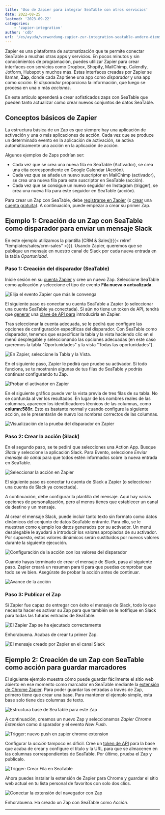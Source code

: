 ```yaml
---
title: 'Uso de Zapier para integrar SeaTable con otros servicios'
date: 2022-08-25
lastmod: '2023-09-22'
categories:
    - 'zapier-integration'
author: 'cdb'
url: '/es/ayuda/verwendung-zapier-zur-integration-seatable-andere-dienste'
---
```


Zapier es una plataforma de automatización que te permite conectar SeaTable a muchas otras apps y servicios. En pocos minutos y sin conocimientos de programación, puedes utilizar Zapier para crear interfaces con servicios como Dropbox, Shopify, MailChimp, Calendly, Jotform, Hubspot y muchos más. Estas interfaces creadas por Zapier se llaman, **Zap**, donde cada Zap tiene una app como _disparador_ y una app como _acción_. El _disparador_ proporciona la información, que luego se procesa en una o más _acciones_.

En este artículo aprenderá a crear sofisticados zaps con SeaTable que pueden tanto actualizar como crear nuevos conjuntos de datos SeaTable.

## Conceptos básicos de Zapier

La estructura básica de un Zap es que siempre hay una aplicación de activación y una o más aplicaciones de acción. Cada vez que se produce un determinado evento en la aplicación de activación, se activa automáticamente una acción en la aplicación de acción.

Algunos ejemplos de Zaps podrían ser:

- Cada vez que se crea una nueva fila en SeaTable (Activador), se crea una cita correspondiente en Google Calendar (Acción).
- Cada vez que se añade un nuevo suscriptor en MailChimp (activador), se crea una nueva fila para este suscriptor en SeaTable (acción).
- Cada vez que se consigue un nuevo seguidor en Instagram (trigger), se crea una nueva fila para este seguidor en SeaTable (acción).

Para crear un Zap con SeaTable, debe [registrarse en Zapier](https://zapier.com/app/login) (o [crear](https://zapier.com/sign-up) una [cuenta gratuita](https://zapier.com/sign-up)). A continuación, puede empezar a crear su primer Zap.

## Ejemplo 1: Creación de un Zap con SeaTable como disparador para enviar un mensaje Slack

En este ejemplo utilizamos la plantilla [CRM & Sales]({{< relref "templates/sales/crm-sales" >}}). Usando Zapier, queremos que se publique un mensaje en nuestro canal de Slack por cada nueva entrada en la tabla _Oportunidad_.

### Paso 1: Creación del disparador (SeaTable)

Inicie sesión en su [cuenta Zapier](https://zapier.com/app/login) y cree un nuevo Zap. Seleccione SeaTable como aplicación y seleccione el tipo de evento **Fila nueva o actualizada**.

![Elija el evento Zapier que más le convenga](images/zapier-example-1.png)

El siguiente paso es conectar su cuenta SeaTable a Zapier (o seleccionar una cuenta SeaTable ya conectada). Si aún no tiene un token de API, tendrá que [generar](https://seatable.io/es/docs/integrationen/zapier-api-tokens-sign-in/) una [clave de API para](https://seatable.io/es/docs/integrationen/zapier-api-tokens-sign-in/) introducirla en Zapier.

Tras seleccionar la cuenta adecuada, se le pedirá que configure las opciones de configuración específicas del disparador. Con SeaTable como disparador, tenemos que especificar la tabla y la vista haciendo clic en el menú desplegable y seleccionando las opciones adecuadas (en este caso queremos la tabla "Oportunidades" y la vista "Todas las oportunidades").

![En Zapier, seleccione la Tabla y la Vista.](images/zapier-example-2.png)

En el siguiente paso, Zapier le pedirá que pruebe su activador. Si todo funciona, se te mostrarán algunas de tus filas de SeaTable y podrás continuar configurando tu Zap.

![Probar el activador en Zapier](images/zapier-example-3.png)

En el siguiente gráfico puede ver la vista previa de tres filas de su tabla. No se confunda al ver los resultados. En lugar de los nombres reales de las columnas, aparecen los identificadores técnicos de las columnas, como **column:589r**. Esto es bastante normal y cuando configure la siguiente acción, se le presentarán de nuevo los nombres correctos de las columnas.

![Visualización de la prueba del disparador en Zapier](images/zapier-example-4.png)

### Paso 2: Crear la acción (Slack)

En el segundo paso, se te pedirá que selecciones una Action App. Busque _Slack_ y seleccione la aplicación Slack. Para Evento, seleccione _Enviar mensaje de canal_ para que todos estén informados sobre la nueva entrada en SeaTable.

![Seleccionar la acción en Zapier](images/zapier-example-5.png)

El siguiente paso es conectar tu cuenta de Slack a Zapier (o seleccionar una cuenta de Slack ya conectada).

A continuación, debe configurar la plantilla del mensaje. Aquí hay varias opciones de personalización, pero al menos tienes que establecer un canal de destino y un mensaje.

Al crear el mensaje Slack, puede incluir tanto texto sin formato como datos dinámicos del conjunto de datos SeaTable entrante. Para ello, se le muestran como ejemplo los datos generados por su activador. Un menú desplegable le ayudará a introducir los valores apropiados de su activador. Por supuesto, estos valores dinámicos serán sustituidos por nuevos valores durante la siguiente ejecución.

![Configuración de la acción con los valores del disparador](images/zapier-example-6.png)

Cuando hayas terminado de crear el mensaje de Slack, pasa al siguiente paso. Zapier creará un resumen para ti para que puedas comprobar que todo se ve bien. Asegúrate de probar la acción antes de continuar.

![Avance de la acción](images/zapier-example-7.png)

### Paso 3: Publicar el Zap

Si Zapier fue capaz de entregar con éxito el mensaje de Slack, todo lo que necesita hacer es activar su Zap para que también se le notifique en Slack para todas las futuras entradas de SeaTable.

![El Zapier Zap se ha ejecutado correctamente](images/zapier-example-8.png)

Enhorabuena. Acabas de crear tu primer Zap.

![El mensaje creado por Zapier en el canal Slack](images/zapier-example-9.png)

## Ejemplo 2: Creación de un Zap con SeaTable como acción para guardar marcadores

El siguiente ejemplo muestra cómo puede guardar fácilmente el sitio web abierto en ese momento como marcador en SeaTable mediante la [extensión de Chrome Zapier](https://zapier.com/apps/zapier-chrome-extension/integrations). Para poder guardar las entradas a través de Zap, primero tiene que crear una base. Para mantener el ejemplo simple, esta base solo tiene dos columnas de texto.

![Estructura base de SeaTable para este Zap](images/zapier-example-14.png)

A continuación, creamos un nuevo Zap y seleccionamos _Zapier Chrome Extension_ como disparador y el evento _New Push_.

![Trigger: nuevo push en zapier chrome extension](images/zapier-example-10.png)

Configurar la _acción_ tampoco es difícil. Cree un [token de API](https://seatable.io/es/docs/zapier-integration/zapier-api-tokens-sign-in/) para la base que acaba de crear y configure el título y la URL para que se almacenen en las columnas correspondientes de SeaTable. Por último, prueba el Zap y publícalo.

![Trigger: Crear Fila en SeaTable](images/zapier-example-12.png)

Ahora puedes instalar la extensión de Zapier para Chrome y guardar el sitio web actual en tu lista personal de favoritos con solo dos clics.

![Conectar la extensión del navegador con Zap](images/zapier-example-13.png)

Enhorabuena. Ha creado un Zap con SeaTable como _Acción_.

---

<script src="https://cdn.zapier.com/packages/partner-sdk/v0/zapier-elements/zapier-elements.esm.js" type="module"></script>
